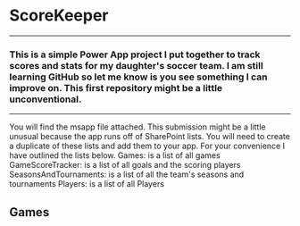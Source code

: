 # ScoreKeeper
---
### This is a simple Power App project I put together to track scores and stats for my daughter's soccer team. I am still learning GitHub so let me know is you see something I can improve on. This first repository might be a little unconventional.
---
You will find the msapp file attached. This submission might be a little unusual because the app runs off of SharePoint lists. You will need to create a duplicate of these lists and add them to your app. For your convenience I have outlined the lists below.
Games: is a list of all games
GameScoreTracker: is a list of all goals and the scoring players
SeasonsAndTournaments: is a list of all the team's seasons and tournaments
Players: is a list of all Players

Games
---
